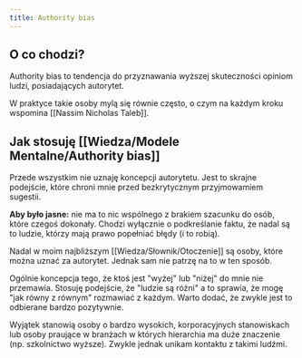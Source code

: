 ```yaml
---
title: Authority bias
---
```


## O co chodzi?
Authority bias to tendencja do przyznawania wyższej skuteczności opiniom ludzi, posiadających autorytet.

W praktyce takie osoby mylą się równie często, o czym na każdym kroku wspomina [[Nassim Nicholas Taleb]].

## Jak stosuję [[Wiedza/Modele Mentalne/Authority bias]]
Przede wszystkim nie uznaję koncepcji autorytetu. Jest to skrajne podejście, które chroni mnie przed bezkrytycznym przyjmowamiem sugestii.

**Aby było jasne:** nie ma to nic wspólnego z brakiem szacunku do osób, które czegoś dokonały. Chodzi wyłącznie o podkreślanie faktu, że nadal są to ludzie, którzy mają prawo popełniać błędy (i to robią).

Nadal w moim najbliższym [[Wiedza/Słownik/Otoczenie]] są osoby, które można uznać za autorytet. Jednak sam nie patrzę na to w ten sposób.

Ogólnie koncepcja tego, że ktoś jest "wyżej" lub "niżej" do mnie nie przemawia. Stosuję podejście, że "ludzie są różni" a to sprawia, że mogę "jak równy z równym" rozmawiać z każdym. Warto dodać, że zwykle jest to odbierane bardzo pozytywnie. 

Wyjątek stanowią osoby o bardzo wysokich, korporacyjnych stanowiskach lub osoby praujące w branżach w których hierarchia ma duże znaczenie (np. szkolnictwo wyższe). Zwykle jednak unikam kontaktu z takimi ludźmi.